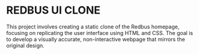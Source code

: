 REDBUS UI CLONE
=========================
This project involves creating a static clone of the Redbus homepage, focusing on replicating the user interface using HTML and CSS. The goal is to develop a visually accurate, non-interactive webpage that mirrors the original design.
